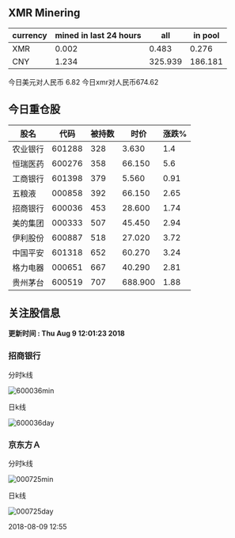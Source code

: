 ## XMR Minering

|currency|mined in last 24 hours|all|in pool|
|---|---|---|---|
|XMR|0.002|0.483|0.276|
|CNY|1.234|325.939|186.181|

今日美元对人民币 6.82	今日xmr对人民币674.62


## 今日重仓股 

|股名|代码|被持数|时价|涨跌%|
|---|---|---|---|---|
|农业银行|601288|328|3.630|1.4|
|恒瑞医药|600276|358|66.150|5.6|
|工商银行|601398|379|5.560|0.91|
|五粮液|000858|392|66.150|2.65|
|招商银行|600036|453|28.600|1.74|
|美的集团|000333|507|45.450|2.94|
|伊利股份|600887|518|27.020|3.72|
|中国平安|601318|652|60.270|3.24|
|格力电器|000651|667|40.290|2.81|
|贵州茅台|600519|707|688.900|1.88|

## 关注股信息
**更新时间 : Thu Aug  9 12:01:23 2018**
### 招商银行 
分时k线

![600036min](http://image.sinajs.cn/newchart/min/n/sh600036.gif)

日k线

![600036day](http://image.sinajs.cn/newchart/daily/n/sh600036.gif)

### 京东方Ａ 
分时k线

![000725min](http://image.sinajs.cn/newchart/min/n/sz000725.gif)

日k线

![000725day](http://image.sinajs.cn/newchart/daily/n/sz000725.gif)

2018-08-09 12:55